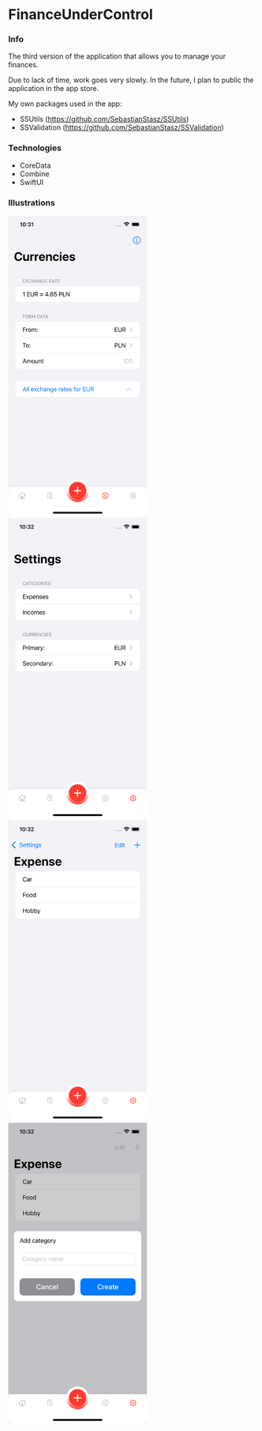 # FinanceUnderControl

### Info

The third version of the application that allows you to manage your finances.

Due to lack of time, work goes very slowly. In the future, I plan to public the application in the app store.

My own packages used in the app: 
- SSUtils (https://github.com/SebastianStasz/SSUtils)
- SSValidation (https://github.com/SebastianStasz/SSValidation)

### Technologies

- CoreData
- Combine
- SwiftUI

### Illustrations

<img src="https://github.com/SebastianStasz/FinanceUnderControl/blob/master/Screenshots/FinanceUnderControl_screenshot_1.png" width="281" height="609">
<img src="https://github.com/SebastianStasz/FinanceUnderControl/blob/master/Screenshots/inanceUnderControl_screenshot_2.png" width="281" height="609">
<img src="https://github.com/SebastianStasz/FinanceUnderControl/blob/master/Screenshots/inanceUnderControl_screenshot_3.png" width="281" height="609">
<img src="https://github.com/SebastianStasz/FinanceUnderControl/blob/master/Screenshots/inanceUnderControl_screenshot_4.png" width="281" height="609">
